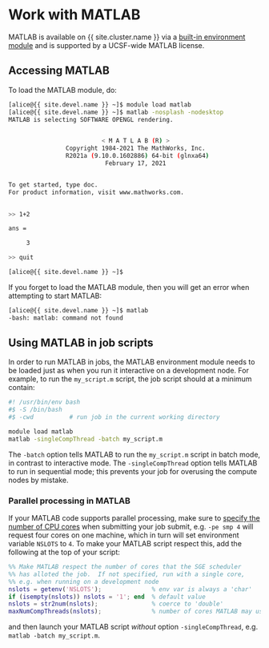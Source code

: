 # Work with MATLAB

MATLAB is available on {{ site.cluster.name }} via a [built-in environment module](/hpc/software/software-repositories.html) and is supported by a UCSF-wide MATLAB license.

## Accessing MATLAB

To load the MATLAB module, do:

```sh
[alice@{{ site.devel.name }} ~]$ module load matlab
[alice@{{ site.devel.name }} ~]$ matlab -nosplash -nodesktop
MATLAB is selecting SOFTWARE OPENGL rendering.


                          < M A T L A B (R) >
                Copyright 1984-2021 The MathWorks, Inc.
                R2021a (9.10.0.1602886) 64-bit (glnxa64)
                           February 17, 2021


To get started, type doc.
For product information, visit www.mathworks.com.
 

>> 1+2

ans =

     3

>> quit

[alice@{{ site.devel.name }} ~]$ 
```


If you forget to load the MATLAB module, then you will get an error when attempting to start MATLAB:

```sh
[alice@{{ site.devel.name }} ~]$ matlab
-bash: matlab: command not found
```


## Using MATLAB in job scripts

In order to run MATLAB in jobs, the MATLAB environment module needs to be loaded just as when you run it interactive on a development node.  For example, to run the `my_script.m` script, the job script should at a minimum contain:

```sh
#! /usr/bin/env bash
#$ -S /bin/bash
#$ -cwd          # run job in the current working directory

module load matlab
matlab -singleCompThread -batch my_script.m
```

The `-batch` option tells MATLAB to run the `my_script.m` script in batch mode, in contrast to interactive mode.  The `-singleCompThread` option tells MATLAB to run in sequential mode; this prevents your job for overusing the compute nodes by mistake.


### Parallel processing in MATLAB

If your MATLAB code supports parallel processing, make sure to [specify the number of CPU cores]((/hpc/scheduler/submit-jobs.html)) when submitting your job submit, e.g. `-pe smp 4` will request four cores on one machine, which in turn will set environment variable `NSLOTS` to `4`.  To make your MATLAB script respect this, add the following at the top of your script:

```matlab
%% Make MATLAB respect the number of cores that the SGE scheduler
%% has alloted the job.  If not specified, run with a single core,
%% e.g. when running on a development node
nslots = getenv('NSLOTS');              % env var is always a 'char'
if (isempty(nslots)) nslots = '1'; end  % default value
nslots = str2num(nslots);               % coerce to 'double'
maxNumCompThreads(nslots);              % number of cores MATLAB may use
```

and then launch your MATLAB script _without_ option `-singleCompThread`, e.g. `matlab -batch my_script.m`.
